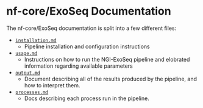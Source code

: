 # nf-core/ExoSeq Documentation

The nf-core/ExoSeq documentation is split into a few different files:

* [`installation.md`](installation.md)
  * Pipeline installation and configuration instructions
* [`usage.md`](usage.md)
  * Instructions on how to run the NGI-ExoSeq pipeline and elobrated information regarding available parameters
* [`output.md`](output.md)
  * Document describing all of the results produced by the pipeline, and how to interpret them.
* [`processes.md`](processes.md)
  * Docs describing each process run in the pipeline.
